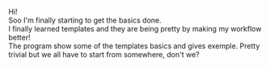Hi!\
Soo I'm finally starting to get the basics done.\
I finally learned templates and they are being pretty by making my workflow better!\
The program show some of the templates basics and gives exemple. Pretty trivial but we all have to start from somewhere, don't we?